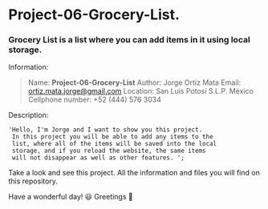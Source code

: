 # Project-06-Grocery-List.
### Grocery List is a list where you can add items in it using local storage.

Information:

> Name: **Project-06-Grocery-List**
> Author: Jorge Ortiz Mata
> Email: ortiz.mata.jorge@gmail.com
> Location: San Luis Potosí S.L.P. México
> Cellphone number: +52 (444) 576 3034

Description: 

	'Hello, I'm Jorge and I want to show you this project. 
	 In this project you will be able to add any items to the
   	 list, where all of the items will be saved into the local 
   	 storage, and if you reload the website, the same items 
   	 will not disappear as well as other features. ';
   
   Take a look and see this project. All the information and files you
	 will find on this repository.

Have a wonderful day! :smiley: 
Greetings :love_you_gesture:

